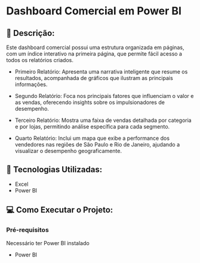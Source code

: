# Dashboard Comercial em Power BI
## 📖 Descrição:
Este dashboard comercial possui uma estrutura organizada em páginas, com um índice interativo na primeira página, que permite fácil acesso a todos os relatórios criados.

- Primeiro Relatório: Apresenta uma narrativa inteligente que resume os resultados, acompanhada de gráficos que ilustram as principais informações.

- Segundo Relatório: Foca nos principais fatores que influenciam o valor e as vendas, oferecendo insights sobre os impulsionadores de desempenho.

- Terceiro Relatório: Mostra uma faixa de vendas detalhada por categoria e por lojas, permitindo análise específica para cada segmento.

- Quarto Relatório: Inclui um mapa que exibe a performance dos vendedores nas regiões de São Paulo e Rio de Janeiro, ajudando a visualizar o desempenho geograficamente.

## 🚀 Tecnologias Utilizadas: 
- Excel
- Power BI

## 💻 Como Executar o Projeto:
### Pré-requisitos
Necessário ter Power BI instalado 
- Power BI
